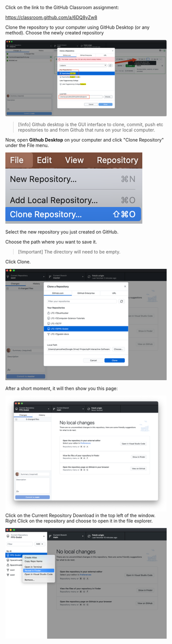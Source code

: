 
Click on the link to the GitHub Classroom assignment:

https://classroom.github.com/a/6DQ8yZw8

Clone the repository to your computer using GitHub Desktop (or any method). Choose the newly created repository

![Clone the repository](/_admin/images/repoClone.png)

> [!info] Github desktop is the GUI interface to clone, commit, push etc repositories to and from Github that runs on your local computer.


Now, open **Github Desktop** on your computer and click "Clone Repository" under the File menu.

![githubDesktopClone](_sharedContent/_images/githubDesktopClone.png)

Select the new repository you just created on GitHub.

Choose the path where you want to save it.

> [!important] The directory will need to be empty.


Click Clone.

![gitHubDesktopSelectClone](_sharedContent/_images/gitHubDesktopSelectClone.png)

After a short moment, it will then show you this page:

![githubDesktopRepo](_sharedContent/_images/githubDesktopRepo.png)
Click on the Current Repository Download in the top left of the window. Right Click on the repository and choose to open it in the file explorer.

![gitHubDesktopReveal](_sharedContent/_images/gitHubDesktopReveal.png)